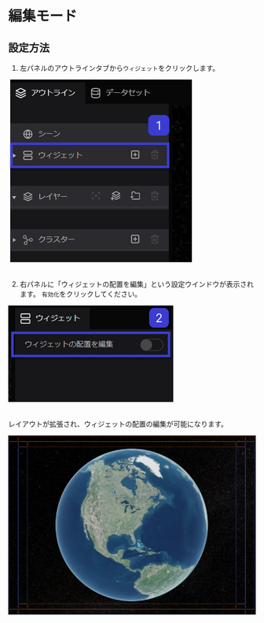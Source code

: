 # 編集モード

## 設定方法

1. 左パネルのアウトラインタブから`ウィジェット`をクリックします。

![Untitled](%E7%B7%A8%E9%9B%86%E3%83%A2%E3%83%BC%E3%83%88%E3%82%99%209c31537d7c084aaf83d3ae88b0fc27a6/Untitled.png)
<br>
<br>

2. 右パネルに「ウィジェットの配置を編集」という設定ウインドウが表示されます。
   `有効化`をクリックしてください。

![Untitled](%E7%B7%A8%E9%9B%86%E3%83%A2%E3%83%BC%E3%83%88%E3%82%99%209c31537d7c084aaf83d3ae88b0fc27a6/Untitled%201.png)
<br>
<br>

レイアウトが拡張され、ウィジェットの配置の編集が可能になります。

![Untitled](%E7%B7%A8%E9%9B%86%E3%83%A2%E3%83%BC%E3%83%88%E3%82%99%209c31537d7c084aaf83d3ae88b0fc27a6/Untitled%202.png)
    
